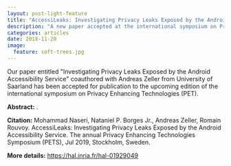 ```yaml
---
layout: post-light-feature
title: "AccessiLeaks: Investigating Privacy Leaks Exposed by the Android Accessibility Service"
description: "A new paper accepted at the international symposium on Privacy Enhancing Technologies (PET)"
categories: articles
date: 2018-11-20
image: 
  feature: soft-trees.jpg
---
```


Our paper entitled "Investigating Privacy Leaks Exposed by the Android Accessibility Service" coauthored with Andreas Zeller from University of Saarland has been accepted for publication to the upcoming edition of the international symposium on Privacy Enhancing Technologies (PET).

**Abstract:** .

**Citation:**
Mohammad Naseri, Nataniel P. Borges Jr., Andreas Zeller, Romain Rouvoy. AccessiLeaks: Investigating Privacy Leaks Exposed by the Android Accessibility Service. The annual Privacy Enhancing Technologies Symposium (PETS), Jul 2019, Stockholm, Sweden.

**More details:** https://hal.inria.fr/hal-01929049
